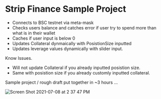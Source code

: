 # Strip Finance Sample Project

- Connects to BSC testnet via meta-mask
- Checks users balance and catches error if user try to spend more than what is in their wallet
- Caches if user input is below 0
- Updates Collateral dynmaically with PosistionSize inputted
- Updates leverage values dynamically with slider input.

Know Issues.

- Will not update Collateral if you already inputted posistion size.
- Same with posistion size if you already customly inputted collateral.

Sample project / rough draft put together in ~3 hours ... 

![Screen Shot 2021-07-08 at 2 37 47 PM](https://user-images.githubusercontent.com/17434599/124973996-3e998a80-dffa-11eb-8f36-18a500c653a6.png)
